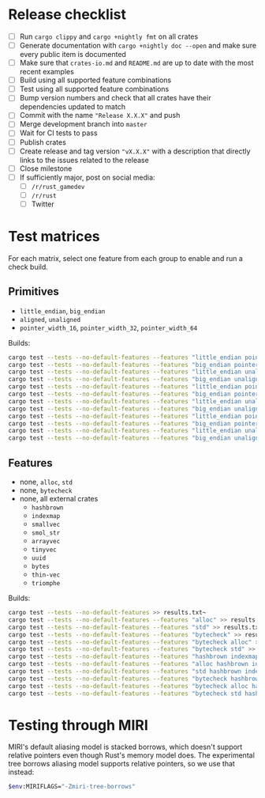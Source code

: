 # Release checklist

- [ ] Run `cargo clippy` and `cargo +nightly fmt` on all crates
- [ ] Generate documentation with `cargo +nightly doc --open` and make sure every public item is documented
- [ ] Make sure that `crates-io.md` and `README.md` are up to date with the most recent examples
- [ ] Build using all supported feature combinations
- [ ] Test using all supported feature combinations
- [ ] Bump version numbers and check that all crates have their dependencies updated to match
- [ ] Commit with the name `"Release X.X.X"` and push
- [ ] Merge development branch into `master`
- [ ] Wait for CI tests to pass
- [ ] Publish crates
- [ ] Create release and tag version `"vX.X.X"` with a description that directly links to the issues related to the release
- [ ] Close milestone
- [ ] If sufficiently major, post on social media:
  - [ ] `/r/rust_gamedev`
  - [ ] `/r/rust`
  - [ ] Twitter

# Test matrices

For each matrix, select one feature from each group to enable and run a check
build.

## Primitives

- `little_endian`, `big_endian`
- `aligned`, `unaligned`
- `pointer_width_16`, `pointer_width_32`, `pointer_width_64`

Builds:

```sh
cargo test --tests --no-default-features --features "little_endian pointer_width_16" >> results.txt~
cargo test --tests --no-default-features --features "big_endian pointer_width_16" >> results.txt~
cargo test --tests --no-default-features --features "little_endian unaligned pointer_width_16" >> results.txt~
cargo test --tests --no-default-features --features "big_endian unaligned pointer_width_16" >> results.txt~
cargo test --tests --no-default-features --features "little_endian pointer_width_32" >> results.txt~
cargo test --tests --no-default-features --features "big_endian pointer_width_32" >> results.txt~
cargo test --tests --no-default-features --features "little_endian unaligned pointer_width_32" >> results.txt~
cargo test --tests --no-default-features --features "big_endian unaligned pointer_width_32" >> results.txt~
cargo test --tests --no-default-features --features "little_endian pointer_width_64" >> results.txt~
cargo test --tests --no-default-features --features "big_endian pointer_width_64" >> results.txt~
cargo test --tests --no-default-features --features "little_endian unaligned pointer_width_64" >> results.txt~
cargo test --tests --no-default-features --features "big_endian unaligned pointer_width_64" >> results.txt~
```

## Features

- none, `alloc`, `std`
- none, `bytecheck`
- none, all external crates
  - `hashbrown`
  - `indexmap`
  - `smallvec`
  - `smol_str`
  - `arrayvec`
  - `tinyvec`
  - `uuid`
  - `bytes`
  - `thin-vec`
  - `triomphe`

Builds:

```sh
cargo test --tests --no-default-features >> results.txt~
cargo test --tests --no-default-features --features "alloc" >> results.txt~
cargo test --tests --no-default-features --features "std" >> results.txt~
cargo test --tests --no-default-features --features "bytecheck" >> results.txt~
cargo test --tests --no-default-features --features "bytecheck alloc" >> results.txt~
cargo test --tests --no-default-features --features "bytecheck std" >> results.txt~
cargo test --tests --no-default-features --features "hashbrown indexmap smallvec smol_str arrayvec tinyvec uuid bytes thin-vec triomphe" >> results.txt~
cargo test --tests --no-default-features --features "alloc hashbrown indexmap smallvec smol_str arrayvec tinyvec uuid bytes thin-vec triomphe" >> results.txt~
cargo test --tests --no-default-features --features "std hashbrown indexmap smallvec smol_str arrayvec tinyvec uuid bytes thin-vec triomphe" >> results.txt~
cargo test --tests --no-default-features --features "bytecheck hashbrown indexmap smallvec smol_str arrayvec tinyvec uuid bytes thin-vec triomphe" >> results.txt~
cargo test --tests --no-default-features --features "bytecheck alloc hashbrown indexmap smallvec smol_str arrayvec tinyvec uuid bytes thin-vec triomphe" >> results.txt~
cargo test --tests --no-default-features --features "bytecheck std hashbrown indexmap smallvec smol_str arrayvec tinyvec uuid bytes thin-vec triomphe" >> results.txt~
```

# Testing through MIRI

MIRI's default aliasing model is stacked borrows, which doesn't support relative
pointers even though Rust's memory model does. The experimental tree borrows
aliasing model supports relative pointers, so we use that instead:

```sh
$env:MIRIFLAGS="-Zmiri-tree-borrows"
```
